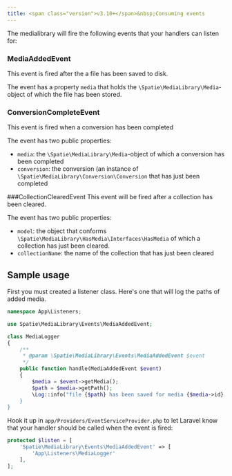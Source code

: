 ```yaml
---
title: <span class="version">v3.10+</span>&nbsp;Consuming events
---
```


The medialibrary will fire the following events that your handlers can listen for:

### MediaAddedEvent
This event is fired after the a file has been saved to disk.

The event has a property `media` that holds the `\Spatie\MediaLibrary\Media`-object of which the file 
has been stored.  

### ConversionCompleteEvent
This event is fired when a conversion has been completed

The event has two public properties:

- `media`: the `\Spatie\MediaLibrary\Media`-object of which a conversion has been completed
- `conversion`: the conversion (an instance of `\Spatie\MediaLibrary\Conversion\Conversion` that has just been completed

###CollectionClearedEvent
This event will be fired after a collection has been cleared.

The event has two public properties:

- `model`:  the object that conforms `\Spatie\MediaLibrary\HasMedia\Interfaces\HasMedia` of which a collection has just been cleared.
- `collectionName`: the name of the collection that has just been cleared

## Sample usage

First you must created a listener class. Here's one that will log the paths
of added media.

```php
namespace App\Listeners;

use Spatie\MediaLibrary\Events\MediaAddedEvent;

class MediaLogger
{
    /**
     * @param \Spatie\MediaLibrary\Events\MediaAddedEvent $event
     */
    public function handle(MediaAddedEvent $event)
    {
        $media = $event->getMedia();
        $path = $media->getPath();
        \Log::info("file {$path} has been saved for media {$media->id};
    }
}
```

Hook it up in `app/Providers/EventServiceProvider.php` to let Laravel know that your handler should
be called when the event is fired:

```php
protected $listen = [
    'Spatie\MediaLibrary\Events\MediaAddedEvent' => [
        'App\Listeners\MediaLogger'
    ],
];
```



